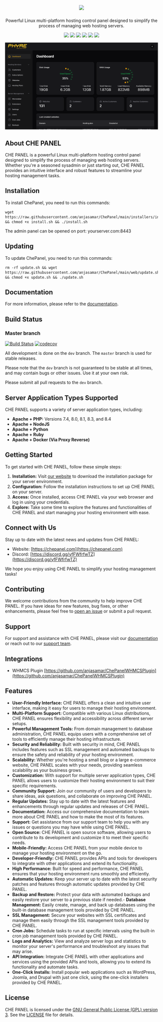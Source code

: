 <h1 align="center">
 <a href="https://www.chepanel.com">
  <picture>
    <source media="(prefers-color-scheme: dark)" srcset="https://chepanel.com/che-logo.svg"/>
    <img height="69" src="https://chepanel.com/che-logo.svg"/>
  </picture>
 </a>
 <br />
</h1>
<p align="center">
 Powerful Linux multi-platform hosting control panel designed to simplify the process of managing web hosting servers. 
</p>
<p align="center">
  <a href="https://www.chepanel.com/"><img src="https://img.shields.io/badge/Website-blue?logo=googlechrome&logoColor=black"/></a>
  <a href="https://discord.gg/vsxBuMFK"><img src="https://img.shields.io/discord/1227542192189603872?logo=discord&label=discord"/></a>
  <a href="https://github.com/anjasamar/ChePanel"><img src="https://img.shields.io/github/stars/anjasamar/ChePanel" /></a>
  <a href="https://github.com/anjasamar/ChePanel/blob/main/LICENSE"><img src="https://img.shields.io/github/license/anjasamar/ChePanel"/></a>
  <a href="https://drone.checloud.com/anjasamar/ChePanel"><img src="https://drone.checloud.com/api/badges/anjasamar/ChePanel/status.svg"/></a>
  <a href="https://codecov.io/gh/anjasamar/ChePanel"><img src="https://codecov.io/gh/anjasamar/ChePanel/graph/badge.svg?token=BO0RTPLS4W"/></a>
</p>

![Che Panel - Dashboard](screenshots/dashboard.png)

## About CHE PANEL

CHE PANEL is a powerful Linux multi-platform hosting control panel designed to simplify the process of managing web hosting servers. Whether you're a seasoned sysadmin or just starting out, CHE PANEL provides an intuitive interface and robust features to streamline your hosting management tasks.

## Installation

To install ChePanel, you need to run this commands:

```
wget https://raw.githubusercontent.com/anjasamar/ChePanel/main/installers/install.sh && chmod +x install.sh && ./install.sh
```

The admin panel can be opened on port: yourserver.com:8443

## Updating

To update ChePanel, you need to run this commands:

```
rm -rf update.sh && wget https://raw.githubusercontent.com/anjasamar/ChePanel/main/web/update.sh && chmod +x update.sh && ./update.sh
```

## Documentation

For more information, please refer to the [documentation](https://docs.chepanel.com/introduction/getting-started.html).

## Build Status

### Master branch

[![Build Status](https://drone.checloud.com/api/badges/anjasamar/ChePanel/status.svg)](https://drone.checloud.com/anjasamar/ChePanel)
[![codecov](https://codecov.io/gh/anjasamar/ChePanel/graph/badge.svg?token=BO0RTPLS4W)](https://codecov.io/gh/anjasamar/ChePanel)

All development is done on the `dev` branch. The `master` branch is used for stable releases.

Please note that the `dev` branch is not guaranteed to be stable at all times, and may contain bugs or other issues. Use it at your own risk.

Please submit all pull requests to the `dev` branch.

## Server Application Types Supported

CHE PANEL supports a variety of server application types, including:

- **Apache + PHP:** Versions 7.4, 8.0, 8.1, 8.3, and 8.4
- **Apache + NodeJS**
- **Apache + Python**
- **Apache + Ruby**
- **Apache + Docker (Via Proxy Reverse)**

## Getting Started

To get started with CHE PANEL, follow these simple steps:

1. **Installation:** Visit [our website](https://chepanel.com) to download the installation package for your server environment.
2. **Configuration:** Follow the installation instructions to set up CHE PANEL on your server.
3. **Access:** Once installed, access CHE PANEL via your web browser and log in using your credentials.
4. **Explore:** Take some time to explore the features and functionalities of CHE PANEL and start managing your hosting environment with ease.

## Connect with Us

Stay up to date with the latest news and updates from CHE PANEL:

- Website: [https://chepanel.com](https://chepanel.com)
- Discord: [https://discord.gg/yfFWfrfwTZ](https://discord.gg/yfFWfrfwTZ)

We hope you enjoy using CHE PANEL to simplify your hosting management tasks!

## Contributing

We welcome contributions from the community to help improve CHE PANEL. If you have ideas for new features, bug fixes, or other enhancements, please feel free to [open an issue](https://github.com/anjasamar/ChePanel/issues) or submit a pull request.

## Support

For support and assistance with CHE PANEL, please visit our [documentation](https://chepanel.com/docs) or reach out to our [support team](mailto:support@chepanel.com).

## Integrations

- WHMCS Plugin
  [https://github.com/anjasamar/ChePanelWHMCSPlugin](https://github.com/anjasamar/ChePanelWHMCSPlugin)

## Features

- **User-Friendly Interface:** CHE PANEL offers a clean and intuitive user interface, making it easy for users to manage their hosting environment.
- **Multi-Platform Support:** Compatible with various Linux distributions, CHE PANEL ensures flexibility and accessibility across different server setups.
- **Powerful Management Tools:** From domain management to database administration, CHE PANEL equips users with a comprehensive set of tools to efficiently manage their hosting infrastructure.
- **Security and Reliability:** Built with security in mind, CHE PANEL includes features such as SSL management and automated backups to ensure the safety and reliability of your hosting environment.
- **Scalability:** Whether you're hosting a small blog or a large e-commerce website, CHE PANEL scales with your needs, providing seamless scalability as your business grows.
- **Customization:** With support for multiple server application types, CHE PANEL allows users to customize their hosting environment to suit their specific requirements.
- **Community Support:** Join our community of users and developers to share ideas, ask questions, and collaborate on improving CHE PANEL.
- **Regular Updates:** Stay up to date with the latest features and enhancements through regular updates and releases of CHE PANEL.
- **Documentation:** Access our comprehensive documentation to learn more about CHE PANEL and how to make the most of its features.
- **Support:** Get assistance from our support team to help you with any issues or questions you may have while using CHE PANEL.
- **Open Source:** CHE PANEL is open source software, allowing users to contribute to its development and customize it to meet their specific needs.
- **Mobile-Friendly:** Access CHE PANEL from your mobile device to manage your hosting environment on the go.
- **Developer-Friendly:** CHE PANEL provides APIs and tools for developers to integrate with other applications and extend its functionality.
- **High Performance:** Built for speed and performance, CHE PANEL ensures that your hosting environment runs smoothly and efficiently.
- **Automatic Updates:** Keep your server up to date with the latest security patches and features through automatic updates provided by CHE PANEL.
- **Backup and Restore:** Protect your data with automated backups and easily restore your server to a previous state if needed.- **Database Management:** Easily create, manage, and back up databases using the built-in database management tools provided by CHE PANEL.
- **SSL Management:** Secure your websites with SSL certificates and manage them easily through the SSL management tools provided by CHE PANEL.
- **Cron Jobs:** Schedule tasks to run at specific intervals using the built-in cron job management tools provided by CHE PANEL.
- **Logs and Analytics:** View and analyze server logs and statistics to monitor your server's performance and troubleshoot any issues that may arise.
- **API Integration:** Integrate CHE PANEL with other applications and services using the provided APIs and tools, allowing you to extend its functionality and automate tasks.
- **One-Click Installs:** Install popular web applications such as WordPress, Joomla, and Drupal with just one click, using the one-click installers provided by CHE PANEL.

## License

CHE PANEL is licensed under the [GNU General Public License (GPL) version 3](https://www.gnu.org/licenses/gpl-3.0.en.html). See the [LICENSE](LICENSE) file for details.
